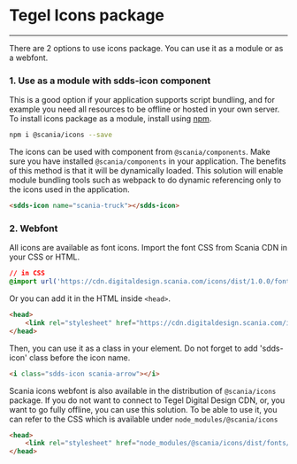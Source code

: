 # Tegel Icons package

---

There are 2 options to use icons package. You can use it as a module or as a webfont. 

### 1. Use as a module with sdds-icon component

This is a good option if your application supports script bundling, and for example you need all resources to be offline or hosted in your own server. To install icons package as a module, install using [npm](https://www.npmjs.com/package/@scania/icons). 

```bash
npm i @scania/icons --save
```

The icons can be used with <sdds-icon> component from `@scania/components`. Make sure you have installed `@scania/components` in your application. The benefits of this method is that it will be dynamically loaded. This solution will enable module bundling tools such as webpack to do dynamic referencing only to the icons used in the application.

```html
<sdds-icon name="scania-truck"></sdds-icon>
```

### 2. Webfont

All icons are available as font icons. Import the font CSS from Scania CDN in your CSS or HTML.

```css
// in CSS
@import url('https://cdn.digitaldesign.scania.com/icons/dist/1.0.0/fonts/css/sdds-icons.css');
```

Or you can add it in the HTML inside `<head>`.

```html
<head>
    <link rel="stylesheet" href="https://cdn.digitaldesign.scania.com/icons/dist/1.0.0/fonts/css/sdds-icons.css">
</head>
```

Then, you can use it as a class in your element. Do not forget to add 'sdds-icon' class before the icon name.

```html
<i class="sdds-icon scania-arrow"></i>
```

Scania icons webfont is also available in the distribution of `@scania/icons` package. If you do not want to connect to Tegel Digital Design CDN, or, you want to go fully offline, you can use this solution. To be able to use it, you can refer to the CSS which is available under `node_modules/@scania/icons`

```html
<head>
    <link rel="stylesheet" href="node_modules/@scania/icons/dist/fonts/css/sdds-icons.css">
</head>
```